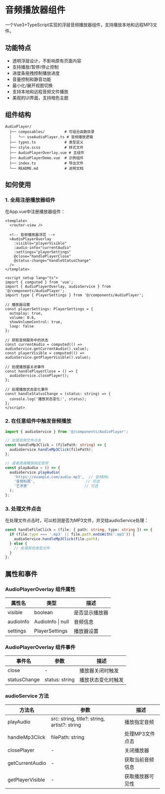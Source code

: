 # 音频播放器组件

一个Vue3+TypeScript实现的浮层音频播放器组件，支持播放本地和远程MP3文件。

## 功能特点

- 透明浮层设计，不影响原有页面内容
- 支持播放/暂停/停止控制
- 进度条拖拽控制播放进度
- 音量控制和静音功能
- 最小化/展开视图切换
- 支持本地和远程音频文件播放
- 美观的UI界面，支持暗色主题

## 组件结构

```
AudioPlayer/
  ├── composables/         # 可组合函数目录
  │   └── useAudioPlayer.ts # 音频播放逻辑
  ├── types.ts             # 类型定义
  ├── style.scss           # 样式文件
  ├── AudioPlayerOverlay.vue # 主组件
  ├── AudioPlayerDemo.vue  # 示例组件
  ├── index.ts             # 导出文件
  └── README.md            # 说明文档
```

## 如何使用

### 1. 全局注册播放器组件

在App.vue中注册播放器组件：

```vue
<template>
  <router-view />
  
  <!-- 音频播放器浮层 -->
  <AudioPlayerOverlay 
    :visible="playerVisible" 
    :audio-info="currentAudio"
    :settings="playerSettings"
    @close="handlePlayerClose"
    @status-change="handleStatusChange"
  />
</template>

<script setup lang="ts">
import { computed } from 'vue';
import { AudioPlayerOverlay, audioService } from '@/components/AudioPlayer';
import type { PlayerSettings } from '@/components/AudioPlayer';

// 播放器设置
const playerSettings: PlayerSettings = {
  autoplay: true,
  volume: 0.6,
  showVolumeControl: true,
  loop: false
};

// 获取音频服务中的状态
const currentAudio = computed(() => audioService.getCurrentAudio().value);
const playerVisible = computed(() => audioService.getPlayerVisible().value);

// 处理播放器关闭事件
const handlePlayerClose = () => {
  audioService.closePlayer();
};

// 处理播放状态变化事件
const handleStatusChange = (status: string) => {
  console.log('播放状态变化:', status);
};
</script>
```

### 2. 在任意组件中触发音频播放

```typescript
import { audioService } from '@/components/AudioPlayer';

// 处理音频文件点击
const handleMp3Click = (filePath: string) => {
  audioService.handleMp3Click(filePath);
};

// 或者直接播放指定音频
const playAudio = () => {
  audioService.playAudio(
    'https://example.com/audio.mp3',  // 音频URL
    '音频标题',                       // 可选
    '艺术家'                         // 可选
  );
};
```

### 3. 处理文件点击

在处理文件点击时，可以检测是否为MP3文件，并交给audioService处理：

```typescript
const handleFileClick = (file: { path: string, type: string }) => {
  if (file.type === '.mp3' || file.path.endsWith('.mp3')) {
    audioService.handleMp3Click(file.path);
  } else {
    // 处理其他类型文件
  }
};
```

## 属性和事件

### AudioPlayerOverlay 组件属性

| 属性名 | 类型 | 描述 |
|-------|------|------|
| visible | boolean | 是否显示播放器 |
| audioInfo | AudioInfo \| null | 音频信息 |
| settings | PlayerSettings | 播放器设置 |

### AudioPlayerOverlay 组件事件

| 事件名 | 参数 | 描述 |
|-------|------|------|
| close | - | 播放器关闭时触发 |
| statusChange | status: string | 播放状态变化时触发 |

### audioService 方法

| 方法名 | 参数 | 描述 |
|-------|------|------|
| playAudio | src: string, title?: string, artist?: string | 播放指定音频 |
| handleMp3Click | filePath: string | 处理MP3文件点击 |
| closePlayer | - | 关闭播放器 |
| getCurrentAudio | - | 获取当前音频信息 |
| getPlayerVisible | - | 获取播放器可见性 | 